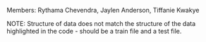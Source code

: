 Members: Rythama Chevendra, Jaylen Anderson, Tiffanie Kwakye

NOTE: Structure of data does not match the structure of the data highlighted in the code - should be a train file and a test file.
